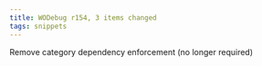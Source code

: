 ```yaml
---
title: WODebug r154, 3 items changed
tags: snippets
---
```


Remove category dependency enforcement (no longer required)

